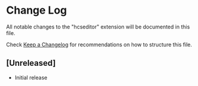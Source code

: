 # Change Log

All notable changes to the "hcseditor" extension will be documented in this file.

Check [Keep a Changelog](http://keepachangelog.com/) for recommendations on how to structure this file.

## [Unreleased]

- Initial release